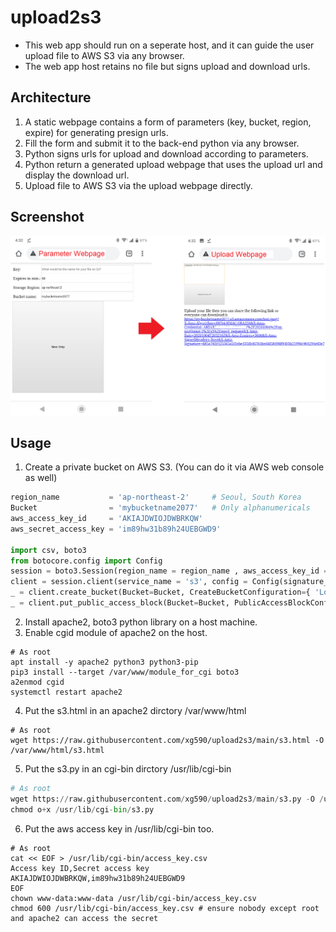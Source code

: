 # upload2s3 
* This web app should run on a seperate host, and it can guide the user upload file to AWS S3 via any browser.
* The web app host retains no file but signs upload and download urls. 
## Architecture
1. A static webpage contains a form of parameters (key, bucket, region, expire) for generating presign urls.
2. Fill the form and submit it to the back-end python via any browser.
3. Python signs urls for upload and download according to parameters.
4. Python return a generated upload webpage that uses the upload url and display the download url.
5. Upload file to AWS S3 via the upload webpage directly.
## Screenshot
![alt text](https://github.com/xg590/upload2s3/raw/main/screenshot.png "s3") 
## Usage
1. Create a private bucket on AWS S3. (You can do it via AWS web console as well)
```python
region_name           = 'ap-northeast-2'     # Seoul, South Korea
Bucket                = 'mybucketname2077'   # Only alphanumericals
aws_access_key_id     = 'AKIAJDWIOJDWBRKQW'
aws_secret_access_key = 'im89hw31b89h24UEBGWD9'

import csv, boto3
from botocore.config import Config
session = boto3.Session(region_name = region_name , aws_access_key_id = aws_access_key_id , aws_secret_access_key = aws_secret_access_key)
client = session.client(service_name = 's3', config = Config(signature_version='s3v4'))
_ = client.create_bucket(Bucket=Bucket, CreateBucketConfiguration={ 'LocationConstraint': region_name }, )
_ = client.put_public_access_block(Bucket=Bucket, PublicAccessBlockConfiguration={ 'BlockPublicAcls': True, 'IgnorePublicAcls': True, 'BlockPublicPolicy': True, 'RestrictPublicBuckets': True })
```
2. Install apache2, boto3 python library on a host machine.
3. Enable cgid module of apache2 on the host. 
```shell
# As root
apt install -y apache2 python3 python3-pip
pip3 install --target /var/www/module_for_cgi boto3
a2enmod cgid
systemctl restart apache2
```
4. Put the s3.html in an apache2 dirctory /var/www/html 
```shell
# As root 
wget https://raw.githubusercontent.com/xg590/upload2s3/main/s3.html -O /var/www/html/s3.html
```
5. Put the s3.py in an cgi-bin dirctory /usr/lib/cgi-bin 
```python
# As root
wget https://raw.githubusercontent.com/xg590/upload2s3/main/s3.py -O /usr/lib/cgi-bin/s3.py 
chmod o+x /usr/lib/cgi-bin/s3.py
```
6. Put the aws access key in /usr/lib/cgi-bin too.   
```shell
# As root
cat << EOF > /usr/lib/cgi-bin/access_key.csv
Access key ID,Secret access key
AKIAJDWIOJDWBRKQW,im89hw31b89h24UEBGWD9
EOF
chown www-data:www-data /usr/lib/cgi-bin/access_key.csv
chmod 600 /usr/lib/cgi-bin/access_key.csv # ensure nobody except root and apache2 can access the secret 
```
